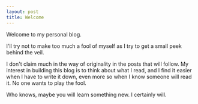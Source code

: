 ```yaml
---
layout: post
title: Welcome
---
```


Welcome to my personal blog.

I'll try not to make too much a fool of myself as I try to get a small peek behind the veil. 

I don't claim much in the way of originality in the posts that will follow. My interest in building this blog is to think about what I read, and I find it easier when I have to write it down, even more so when I know someone will read it. No one wants to play the fool.

Who knows, maybe you will learn something new. I certainly will.

